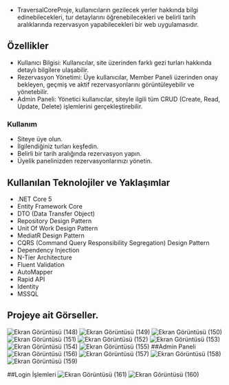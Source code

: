 
- TraversalCoreProje, kullanıcıların gezilecek yerler hakkında bilgi edinebilecekleri, tur detaylarını öğrenebilecekleri ve belirli tarih aralıklarında rezervasyon yapabilecekleri bir web uygulamasıdır.

## Özellikler
- Kullanıcı Bilgisi: Kullanıcılar, site üzerinden farklı gezi turları hakkında detaylı bilgilere ulaşabilir.
- Rezervasyon Yönetimi: Üye kullanıcılar, Member Paneli üzerinden onay bekleyen, geçmiş ve aktif rezervasyonlarını görüntüleyebilir ve yönetebilir.
- Admin Paneli: Yönetici kullanıcılar, siteyle ilgili tüm CRUD (Create, Read, Update, Delete) işlemlerini gerçekleştirebilir.
### Kullanım
- Siteye üye olun.
- İlgilendiğiniz turları keşfedin.
- Belirli bir tarih aralığında rezervasyon yapın.
- Üyelik panelinizden rezervasyonlarınızı yönetin. 

## Kullanılan Teknolojiler ve Yaklaşımlar
- .NET Core 5
- Entity Framework Core
- DTO (Data Transfer Object)
- Repository Design Pattern
- Unit Of Work Design Pattern
- MediatR Design Pattern
- CQRS (Command Query Responsibility Segregation) Design Pattern
- Dependency Injection
- N-Tier Architecture
- Fluent Validation 
- AutoMapper
- Rapid API
- Identity
- MSSQL 

## Projeye ait Görseller. 

![Ekran Görüntüsü (148)](https://github.com/user-attachments/assets/da6c85c0-04d0-41f1-b2ae-748b5064f636)
![Ekran Görüntüsü (149)](https://github.com/user-attachments/assets/97972b7c-9541-4303-8cbf-376db14fee67)
![Ekran Görüntüsü (150)](https://github.com/user-attachments/assets/c43bb02e-37c8-48f2-8b7b-a9ae99be1536)
![Ekran Görüntüsü (151)](https://github.com/user-attachments/assets/26c6978e-1393-4391-8997-80bde9f55ce6)
![Ekran Görüntüsü (152)](https://github.com/user-attachments/assets/3e1b1576-2ee0-4b25-ab02-75e22a1f2f5d)
![Ekran Görüntüsü (153)](https://github.com/user-attachments/assets/9b4433dd-fb74-4d76-8b13-6e055276da4b)
![Ekran Görüntüsü (154)](https://github.com/user-attachments/assets/694bab70-9b59-45ec-be1e-301d8c1ed04e)
![Ekran Görüntüsü (155)](https://github.com/user-attachments/assets/bec8e171-ab43-4d1c-92ed-58298d53d238)
##Admin Paneli
![Ekran Görüntüsü (156)](https://github.com/user-attachments/assets/019a0760-0672-4a5c-a909-713e19a6e166)
![Ekran Görüntüsü (157)](https://github.com/user-attachments/assets/1a585e84-d1fa-4313-861e-f848d8532bab)
![Ekran Görüntüsü (158)](https://github.com/user-attachments/assets/a5885dd3-ff52-4b3d-a672-62cc7b40eb9d)
![Ekran Görüntüsü (159)](https://github.com/user-attachments/assets/5659009f-51e7-423a-93a4-fc4efbb6379a)

##Login İşlemleri
![Ekran Görüntüsü (161)](https://github.com/user-attachments/assets/76579ddb-0662-47fb-b509-ab1c6f1f243b)
![Ekran Görüntüsü (160)](https://github.com/user-attachments/assets/e895f6c6-48dc-47b5-927e-7c1562428d67)

